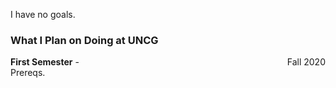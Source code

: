 I have no goals.

### What I Plan on Doing at UNCG
**First Semester** - <span style="float: right; ">Fall 2020</span>  
Prereqs.
